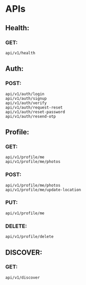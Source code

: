 # APIs

## Health:

### GET:

```
api/v1/health
```

## Auth:

### POST:

```
api/v1/auth/login
api/v1/auth/signup
api/v1/auth/verify
api/v1/auth/request-reset
api/v1/auth/reset-password
api/v1/auth/resend-otp
```

## Profile:

### GET:

```
api/v1/profile/me
api/v1/profile/me/photos
```

### POST:

```
api/v1/profile/me/photos
api/v1/profile/me/update-location
```

### PUT:

```
api/v1/profile/me
```

### DELETE:

```
api/v1/profile/delete
```

## DISCOVER:

### GET:

```
api/v1/discover
```